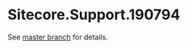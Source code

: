 # Sitecore.Support.190794

See [master branch](https://github.com/sitecoresupport/Sitecore.Support.190794) for details.